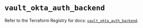 # `vault_okta_auth_backend`

Refer to the Terraform Registry for docs: [`vault_okta_auth_backend`](https://registry.terraform.io/providers/hashicorp/vault/4.2.0/docs/resources/okta_auth_backend).
